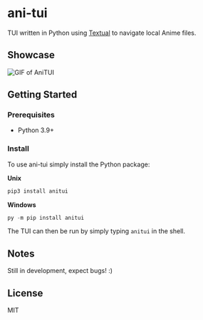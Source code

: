 # ani-tui

TUI written in Python using [Textual](https://github.com/Textualize/textual) to navigate local Anime files. 

## Showcase

![GIF of AniTUI](./fluff/anitui-showcase.gif)

## Getting Started

### Prerequisites

- Python 3.9+

### Install

To use ani-tui simply install the Python package:

**Unix**
```bash
pip3 install anitui
```

**Windows**
```powershell
py -m pip install anitui
```

The TUI can then be run by simply typing `anitui` in the shell.

## Notes

Still in development, expect bugs! :)

## License
MIT


